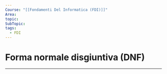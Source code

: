 ```yaml
---
Course: "[[Fondamenti Del Informatica (FDI)]]"
Area: 
topic: 
SubTopic: 
tags:
  - FDI
---
```


# Forma normale disgiuntiva (DNF)
---
